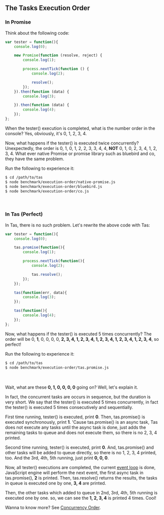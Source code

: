 ## The Tasks Execution Order

### In Promise

Think about the following code:

```js
var tester = function(){
	console.log(0);

	new Promise(function (resolve, reject) {
    	console.log(1);

		process.nextTick(function () {
	        console.log(2);

			resolve();
		});
	}).then(function (data) {
		console.log(3);

	}).then(function (data) {
		console.log(4);
	});
};
```

When the tester() execution is completed, what is the number order in the console?
Yes, obviously, it's 0, 1, 2, 3, 4.

Now, what happens if the tester() is executed twice concurrently?
Unexpectedly, the order is 0, 1, 0, 1, 2, 2, 3, 3, 4, 4, **NOT** 0, 1, 0, 2, 3, 4, 1, 2, 3, 4.
What ever native Promise or promise library such as bluebird and co, they have the same problem. 

Run the following to experience it:

```bash
$ cd /path/to/tas
$ node benchmark/execution-order/native-promise.js
$ node benchmark/execution-order/bluebird.js
$ node benchmark/execution-order/co.js
```

　

### In Tas (Perfect)

In Tas, there is no such problem. Let's rewrite the above code with Tas:

```js
var tester = function(){
	console.log(0);

	tas.promise(function(){
		console.log(1);

		process.nextTick(function(){
			console.log(2);

			tas.resolve();
		});
	});

	tas(function(err, data){
		console.log(3);
	});

	tas(function(){
		console.log(4);
	});
};
```

Now, what happens if the tester() is executed 5 times concurrently?
The order will be 0, **1**, 0, 0, 0, 0, **2, 3, 4, 1, 2, 3, 4, 1, 2, 3, 4, 1, 2, 3, 4, 1, 2, 3, 4**, so perfect!

Run the following to experience it:

```bash
$ cd /path/to/tas
$ node benchmark/execution-order/tas.promise.js
```

　

Wait, what are these **0, 1, 0, 0, 0, 0** going on? Well, let's explain it.

In fact, the concurrent tasks are occurs in sequence, but the duration is very short. We say that the tester() is executed 5 times concurrently, in fact the tester() is executed 5 times consecutively and sequentially.

First time running, tester() is executed, print **0**. Then, tas.promise() is executed synchronously, print **1**. 'Cause tas.promise() is an async task, Tas does not execute any tasks until the async task is done, just adds the remaining tasks to queue and does not execute them, so there is no 2, 3, 4 printed.

Second time running, tester() is executed, print **0**. And, tas.promise() and other tasks will be added to queue directly, so there is no 1, 2, 3, 4 printed, too. And the 3rd, 4th, 5th running, just print **0, 0, 0**.

Now, all tester() executions are completed, the current [event loop](https://nodejs.org/en/docs/guides/event-loop-timers-and-nexttick/) is done, JavaScript engine will perform the next event, the first async task in tas.promise(), **2** is printed. Then, tas.resolve() returns the results, the tasks in queue is executed one by one, **3, 4** are printed. 

Then, the other tasks which added to queue in 2nd, 3rd, 4th, 5th running is executed one by one. so, we can see the **1, 2, 3, 4** is printed 4 times. Cool!

Wanna to know more? See [Concurrency Order](https://github.com/tasjs/tas/tree/master/benchmark/analytics/concurrency-order/__readme.md).


